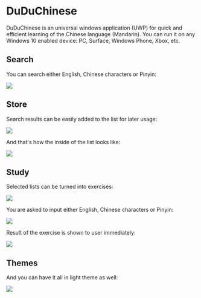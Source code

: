 
# DuDuChinese

DuDuChinese is an universal windows application (UWP) for quick and efficient learning of the Chinese language (Mandarin).
You can run it on any Windows 10 enabled device: PC, Surface, Windows Phone, Xbox, etc.

## Search

You can search either English, Chinese characters or Pinyin:

![](https://cloud.githubusercontent.com/assets/7067550/20406775/3d509774-ad17-11e6-8cd8-e85008e61dfd.png)


## Store

Search results can be easily added to the list for later usage:

![](https://cloud.githubusercontent.com/assets/7067550/20406884/cf88416e-ad17-11e6-94e8-a9c0ad503066.png)


And that's how the inside of the list looks like:

![](https://cloud.githubusercontent.com/assets/7067550/20406774/3d3b1cd2-ad17-11e6-80a9-86e1d0e65d64.png)


## Study

Selected lists can be turned into exercises:

![](https://cloud.githubusercontent.com/assets/7067550/20406771/3d37eeea-ad17-11e6-8414-f7a4ee83b53e.png)


You are asked to input either English, Chinese characters or Pinyin:

![](https://cloud.githubusercontent.com/assets/7067550/20406772/3d380ac4-ad17-11e6-8413-61fb28a9bfa5.png)


Result of the exercise is shown to user immediately:

![](https://cloud.githubusercontent.com/assets/7067550/20406770/3d36a864-ad17-11e6-96c0-a0e4e19ac310.png)



## Themes

And you can have it all in light theme as well:

![](https://cloud.githubusercontent.com/assets/7067550/20406769/3d3450a0-ad17-11e6-8f48-4d0da04aabdb.png)


